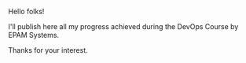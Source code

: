 Hello folks!

I'll publish here all my progress achieved during the DevOps Course by EPAM Systems.

Thanks for your interest.
